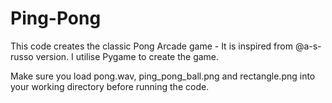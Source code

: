 # Ping-Pong
This code creates the classic Pong Arcade game - It is inspired from @a-s-russo version. I utilise Pygame to create the game.

Make sure you load pong.wav, ping_pong_ball.png and rectangle.png into your working directory before running the code.
